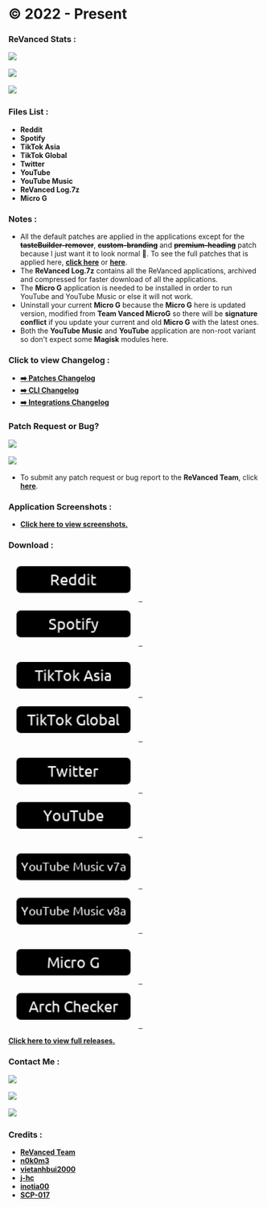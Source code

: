 # © 2022 - Present

### **ReVanced Stats :**
![](https://img.shields.io/github/workflow/status/SCP-017/debug/Build%20ReVanced?label=BUILD%20REVANCED&color=orange&style=for-the-badge)

![](https://img.shields.io/github/v/release/SCP-017/ReVanced-Download?label=RELEASE%20VERSION&color=black&style=for-the-badge)

![](https://img.shields.io/github/downloads/SCP-017/ReVanced-Download/total?label=TOTAL%20DOWNLOADS&color=gold&style=for-the-badge)

### Files List :
- **Reddit**
- **Spotify**
- **TikTok Asia**
- **TikTok Global**
- **Twitter**
- **YouTube**
- **YouTube Music**
- **ReVanced Log.7z**
- **Micro G**

### Notes :
- All the default patches are applied in the applications except for the **~~tasteBuilder-remover~~**, **~~custom-branding~~** and **~~premium-heading~~** patch because I just want it to look normal 🤦. To see the full patches that is applied here, [**click here**](https://github.com/SCP-017/ReVanced-Download/tree/main/patches) or [**here**](https://github.com/revanced/revanced-patches).
- The **ReVanced Log.7z** contains all the ReVanced applications, archived and compressed for faster download of all the applications.
- The **Micro G** application is needed to be installed in order to run YouTube and YouTube Music or else it will not work.
- Uninstall your current **Micro G** because the **Micro G** here is updated version, modified from **Team Vanced MicroG** so there will be **signature conflict** if you update your current and old **Micro G** with the latest ones.
- Both the **YouTube Music** and **YouTube** application are non-root variant so don't expect some **Magisk** modules here.

### Click to view Changelog :
- [**➡️ Patches Changelog**](https://github.com/revanced/revanced-patches/releases)
- [**➡️ CLI Changelog**](https://github.com/revanced/revanced-cli/releases)
- [**➡️ Integrations Changelog**](https://github.com/revanced/revanced-integrations/releases)

### Patch Request or Bug?
![](https://img.shields.io/github/issues/revanced/revanced-patches/patch-request?color=blue&label=PATCH%20REQUESTS&style=for-the-badge)

![](https://img.shields.io/github/issues/revanced/revanced-patches/bug?color=red&label=BUG%20REPORTS&style=for-the-badge)

- To submit any patch request or bug report to the **ReVanced Team**, click [**here**](https://github.com/revanced/revanced-patches/issues/new/choose).

### Application Screenshots :
- [**Click here to view screenshots.**](https://github.com/SCP-017/ReVanced-Download/blob/main/assets/screenshots/preview/screenshots.md)

### Download :
[<img src="https://raw.githubusercontent.com/SCP-017/ReVanced-Download/main/assets/buttons/reddit.png" style="width: 45%;margin:16px;" />&nbsp;&nbsp;](https://github.com/SCP-017/ReVanced-Download/releases/latest/download/reddit.apk) [<img src="https://raw.githubusercontent.com/SCP-017/ReVanced-Download/main/assets/buttons/spotify.png" style="width: 45%;margin:16px;" />&nbsp;&nbsp;](https://github.com/SCP-017/ReVanced-Download/releases/latest/download/spotify.apk)

[<img src="https://raw.githubusercontent.com/SCP-017/ReVanced-Download/main/assets/buttons/tiktok.asia.png" style="width: 45%;margin:16px;" />&nbsp;&nbsp;](https://github.com/SCP-017/ReVanced-Download/releases/latest/download/tiktok.asia.apk) [<img src="https://raw.githubusercontent.com/SCP-017/ReVanced-Download/main/assets/buttons/tiktok.global.png" style="width: 45%;margin:16px;" />&nbsp;&nbsp;](https://github.com/SCP-017/ReVanced-Download/releases/latest/download/tiktok.global.apk)

[<img src="https://raw.githubusercontent.com/SCP-017/ReVanced-Download/main/assets/buttons/twitter.png" style="width: 45%;margin:16px;" />&nbsp;&nbsp;](https://github.com/SCP-017/ReVanced-Download/releases/latest/download/twitter.apk) [<img src="https://raw.githubusercontent.com/SCP-017/ReVanced-Download/main/assets/buttons/youtube.png" style="width: 45%;margin:16px;" />&nbsp;&nbsp;](https://github.com/SCP-017/ReVanced-Download/releases/latest/download/youtube.apk)

[<img src="https://raw.githubusercontent.com/SCP-017/ReVanced-Download/main/assets/buttons/yt.music.v7a.png" style="width: 45%;margin:16px;" />&nbsp;&nbsp;](https://github.com/SCP-017/ReVanced-Download/releases/latest/download/yt.music.v7a.apk) [<img src="https://raw.githubusercontent.com/SCP-017/ReVanced-Download/main/assets/buttons/yt.music.v8a.png" style="width: 45%;margin:16px;" />&nbsp;&nbsp;](https://github.com/SCP-017/ReVanced-Download/releases/latest/download/yt.music.v8a.apk)

[<img src="https://raw.githubusercontent.com/SCP-017/ReVanced-Download/main/assets/buttons/micro.g.png" style="width: 45%;margin:16px;" />&nbsp;&nbsp;](https://github.com/SCP-017/ReVanced-Download/releases/latest/download/micro.g.apk) [<img src="https://raw.githubusercontent.com/SCP-017/ReVanced-Download/main/assets/buttons/arch.checker.png" style="width: 45%;margin:16px;" />&nbsp;&nbsp;](https://raw.githubusercontent.com/SCP-017/ReVanced-Download/main/arch.checker/arch.checker.apk)

[**Click here to view full releases.**](https://github.com/SCP-017/ReVanced-Download/releases)

### Contact Me :
[![](https://img.shields.io/badge/ProtonMail-8B89CC?style=for-the-badge&logo=protonmail&logoColor=white)](mailto:ph.server@pm.me)

[![](https://img.shields.io/badge/GitHub-100000?style=for-the-badge&logo=github&logoColor=white)](https://github.com/SCP-017)

[![](https://img.shields.io/badge/Messenger-00B2FF?style=for-the-badge&logo=messenger&logoColor=white)](https://m.me/fb.me.2)

### Credits :
- [**ReVanced Team**](https://github.com/revanced)
- [**n0k0m3**](https://github.com/n0k0m3)
- [**vietanhbui2000**](https://github.com/vietanhbui2000)
- [**j-hc**](https://github.com/j-hc)
- [**inotia00**](https://github.com/inotia00)
- [**SCP-017**](https://phc.onl/members/scp-017.1530736)
